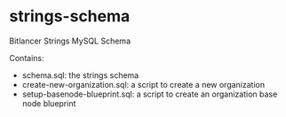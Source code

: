strings-schema
==============

Bitlancer Strings MySQL Schema

Contains:

* schema.sql: the strings schema
* create-new-organization.sql: a script to create a new organization
* setup-basenode-blueprint.sql: a script to create an organization base node blueprint 

